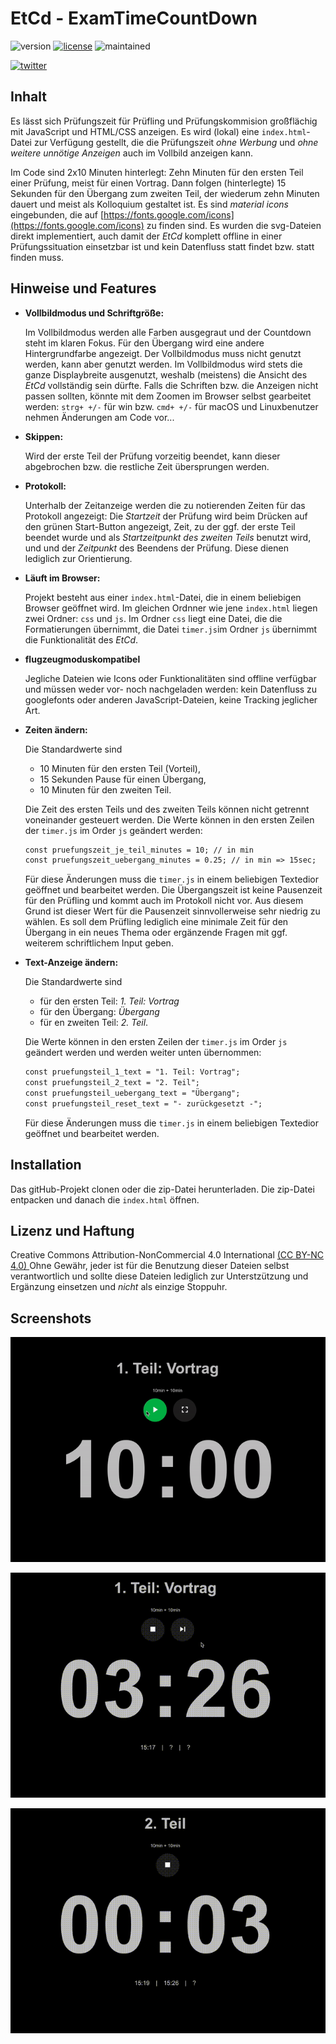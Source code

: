 

# EtCd - ExamTimeCountDown
![version](https://img.shields.io/badge/version-1.0-blue) [![license](https://img.shields.io/badge/license-CC%20BY--NC%204.0-green)](https://creativecommons.org/licenses/by-nc/4.0/) ![maintained](https://img.shields.io/badge/maintained%3F-yes-lightgreen?style=flat)

[![twitter](https://img.shields.io/badge/@MrDoubleH-1DA1F2?style=flat&logo=twitter&logoColor=white)](https://www.twitter.com/Mr_DblH)

## Inhalt
Es lässt sich Prüfungszeit für Prüfling und Prüfungskommision großflächig mit JavaScript und HTML/CSS anzeigen. Es wird (lokal) eine ``index.html``-Datei zur Verfügung gestellt, die die Prüfungszeit _ohne Werbung_ und _ohne weitere unnötige Anzeigen_ auch im Vollbild anzeigen kann.

Im Code sind 2x10 Minuten hinterlegt: Zehn Minuten für den ersten Teil einer Prüfung, meist für einen Vortrag. Dann folgen (hinterlegte) 15 Sekunden für den Übergang zum zweiten Teil, der wiederum zehn Minuten dauert und meist als Kolloquium gestaltet ist.
Es sind _material icons_ eingebunden, die auf [https://fonts.google.com/icons](https://fonts.google.com/icons) zu finden sind. Es wurden die svg-Dateien direkt implementiert, auch damit der _EtCd_ komplett offline in einer Prüfungssituation einsetzbar ist und kein Datenfluss statt findet bzw. statt finden muss.


## Hinweise und Features
- **Vollbildmodus und Schriftgröße:**

    Im Vollbildmodus werden alle Farben ausgegraut und der Countdown steht im klaren Fokus. Für den Übergang wird eine andere Hintergrundfarbe angezeigt.
    Der Vollbildmodus muss nicht genutzt werden, kann aber genutzt werden. Im Vollbildmodus wird stets die ganze Displaybreite ausgenutzt, weshalb (meistens) die Ansicht des _EtCd_ vollständig sein dürfte. Falls die Schriften bzw. die Anzeigen nicht passen sollten, könnte mit dem Zoomen im Browser selbst gearbeitet werden:
    ``strg+ +/-`` für win bzw. ``cmd+ +/-`` für macOS und Linuxbenutzer nehmen Änderungen am Code vor...

- **Skippen:**

    Wird der erste Teil der Prüfung vorzeitig beendet, kann dieser abgebrochen bzw. die restliche Zeit übersprungen werden.


- **Protokoll:**

    Unterhalb der Zeitanzeige werden die zu notierenden Zeiten für das Protokoll angezeigt: Die _Startzeit_ der Prüfung wird beim Drücken auf den grünen Start-Button angezeigt, Zeit, zu der ggf. der erste Teil beendet wurde und als _Startzeitpunkt des zweiten Teils_ benutzt wird, und und der _Zeitpunkt_ des Beendens der Prüfung. Diese dienen lediglich zur Orientierung.

- **Läuft im Browser:**

    Projekt besteht aus einer ``index.html``-Datei, die in einem beliebigen Browser geöffnet wird. Im gleichen Ordnner wie jene ``index.html`` liegen zwei Ordner: ``css`` und ``js``. Im Ordner ``css`` liegt eine Datei, die die Formatierungen übernimmt, die Datei ``timer.js``im Ordner ``js`` übernimmt die Funktionalität des _EtCd_.

- **flugzeugmoduskompatibel**

    Jegliche Dateien wie Icons oder Funktionalitäten sind offline verfügbar und müssen weder vor- noch nachgeladen werden: kein Datenfluss zu googlefonts oder anderen JavaScript-Dateien, keine Tracking jeglicher Art.

- **Zeiten ändern:**

    Die Standardwerte sind
    -   10 Minuten für den ersten Teil (Vorteil),
    -   15 Sekunden Pause für einen Übergang,
    -   10 Minuten für den zweiten Teil.

    Die Zeit des ersten Teils und des zweiten Teils können nicht getrennt voneinander gesteuert werden. Die Werte können in den ersten Zeilen der ``timer.js`` im Order ``js`` geändert werden:
    ```html
    const pruefungszeit_je_teil_minutes = 10; // in min
    const pruefungszeit_uebergang_minutes = 0.25; // in min => 15sec;
    ```
    Für diese Änderungen muss die ``timer.js`` in einem beliebigen Textedior geöffnet und bearbeitet werden.
    Die Übergangszeit  ist keine Pausenzeit für den Prüfling und kommt auch im Protokoll nicht vor. Aus diesem Grund ist dieser Wert für die Pausenzeit sinnvollerweise sehr niedrig zu wählen. Es soll dem Prüfling lediglich eine minimale Zeit für den Übergang in ein neues Thema oder ergänzende Fragen mit ggf. weiterem schriftlichem Input geben.


- **Text-Anzeige ändern:**

    Die Standardwerte sind
    -   für den ersten Teil: _1. Teil: Vortrag_
    -   für den Übergang: _Übergang_
    -   für en zweiten Teil: _2. Teil_.

    Die Werte können in den ersten Zeilen der ``timer.js`` im Order ``js`` geändert werden und werden weiter unten übernommen:
    ```html
  const pruefungsteil_1_text = "1. Teil: Vortrag";
    const pruefungsteil_2_text = "2. Teil";
    const pruefungsteil_uebergang_text = "Übergang";
    const pruefungsteil_reset_text = "- zurückgesetzt -";
    ```
    Für diese Änderungen muss die ``timer.js`` in einem beliebigen Textedior geöffnet und bearbeitet werden.


## Installation
Das gitHub-Projekt clonen oder die zip-Datei herunterladen. Die zip-Datei entpacken und danach die ``index.html`` öffnen.


## Lizenz und Haftung
Creative Commons Attribution-NonCommercial 4.0 International [(CC BY-NC 4.0) ](https://creativecommons.org/licenses/by-nc/4.0/)
Ohne Gewähr, jeder ist für die Benutzung dieser Dateien selbst verantwortlich und sollte diese Dateien lediglich zur Unterstzützung und Ergänzung einsetzen und _nicht_ als einzige Stoppuhr.


## Screenshots
![Starten des ExamTime CountDowns](screenshots/1-start-und-vollbild.gif)

![Beenden des ersten Teils im Vollbild](screenshots/2-skip-im-vollbild.gif)

![Automatisches Beenden des zweiten Teils im Vollbild](screenshots/3-ende-im-vollbild.gif)